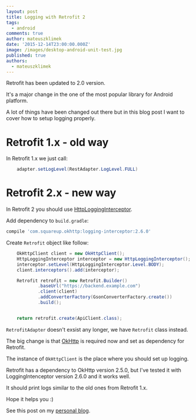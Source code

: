 ```yaml
---
layout: post
title: Logging with Retrofit 2
tags:
  - android
comments: true
author: mateuszklimek
date: '2015-12-14T23:00:00.000Z'
image: /images/desktop-android-unit-test.jpg
published: true
authors:
  - mateuszklimek
---
```


Retrofit has been updated to 2.0 version.

It's a major change in the one of the most popular library for Android platform.

A lot of things have been changed out there but in this blog post I want to cover how to setup logging properly.

# Retrofit 1.x - old way
In Retrofit 1.x we just call:
```java
	adapter.setLogLevel(RestAdapter.LogLevel.FULL)
```

# Retrofit 2.x - new way
In Retrofit 2 you should use [HttpLoggingInterceptor](https://github.com/square/okhttp/blob/master/okhttp-logging-interceptor/src/main/java/com/squareup/okhttp/logging/HttpLoggingInterceptor.java).

Add dependency to `build.gradle`:

```groovy
compile 'com.squareup.okhttp:logging-interceptor:2.6.0'
```

Create `Retrofit` object like follow:

```java
	OkHttpClient client = new OkHttpClient();
	HttpLoggingInterceptor interceptor = new HttpLoggingInterceptor();
	interceptor.setLevel(HttpLoggingInterceptor.Level.BODY);
	client.interceptors().add(interceptor);

	Retrofit retrofit = new Retrofit.Builder()
	        .baseUrl("https://backend.example.com")
	        .client(client)
	        .addConverterFactory(GsonConverterFactory.create())
	        .build();


	return retrofit.create(ApiClient.class);
```

`RetrofitAdapter` doesn't exsist any longer, we have `Retrofit` class instead. 

The big change is that [OkHttp](http://square.github.io/okhttp/) is required now and set as dependency for Retrofit.

The instance of `OkHttpClient` is the place where you should set up logging.

Retrofit has a dependency to OkHttp version 2.5.0, but I've tested it with LoggingIntenceptor version 2.6.0 and it works well.

It should print logs similar to the old ones from Retrofit 1.x.

Hope it helps you :)

See this post on my [personal blog](http://mklimek.github.io/logging-with-retrofit2/).



